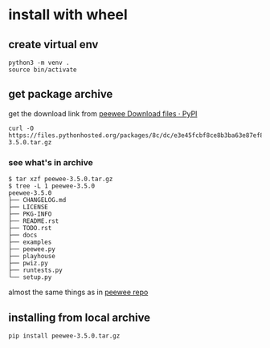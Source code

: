 # install with wheel

## create virtual env

```shell
python3 -m venv .
source bin/activate
```

## get package archive

get the download link from [peewee Download files · PyPI](https://pypi.org/project/peewee/#files)

```shell
curl -O https://files.pythonhosted.org/packages/8c/dc/e3e45fcbf8ce8b3ba63e87ef8ef972fcf5e30048b4dffd21697fd86d4cdd/peewee-3.5.0.tar.gz
```

### see what's in archive

```shell
$ tar xzf peewee-3.5.0.tar.gz
$ tree -L 1 peewee-3.5.0
peewee-3.5.0
├── CHANGELOG.md
├── LICENSE
├── PKG-INFO
├── README.rst
├── TODO.rst
├── docs
├── examples
├── peewee.py
├── playhouse
├── pwiz.py
├── runtests.py
└── setup.py
```

almost the same things as in [peewee repo](https://github.com/coleifer/peewee)

## installing from local archive

```shell
pip install peewee-3.5.0.tar.gz
```
